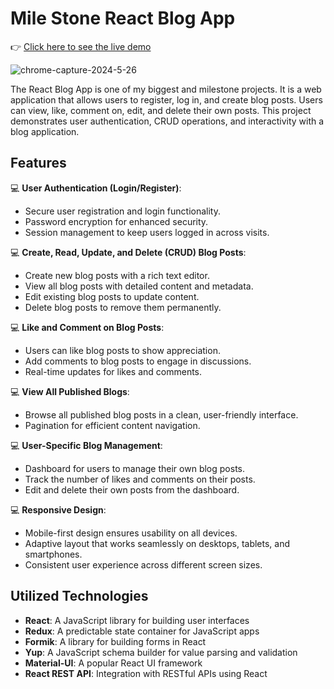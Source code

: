 # Mile Stone React Blog App

👉 [Click here to see the live demo](https://react-blog-app-plum-ten.vercel.app/)

![chrome-capture-2024-5-26](https://github.com/muhammeterl1912/MileStone-React-Blog-app/assets/118777871/48884834-91ab-439f-9c44-be807878596b)

The React Blog App is one of my biggest and milestone projects. It is a web application that allows users to register, log in, and create blog posts. Users can view, like, comment on, edit, and delete their own posts. This project demonstrates user authentication, CRUD operations, and interactivity with a blog application.

## Features

💻 **User Authentication (Login/Register)**:
  - Secure user registration and login functionality.
  - Password encryption for enhanced security.
  - Session management to keep users logged in across visits.

💻 **Create, Read, Update, and Delete (CRUD) Blog Posts**:
  - Create new blog posts with a rich text editor.
  - View all blog posts with detailed content and metadata.
  - Edit existing blog posts to update content.
  - Delete blog posts to remove them permanently.

💻 **Like and Comment on Blog Posts**:
  - Users can like blog posts to show appreciation.
  - Add comments to blog posts to engage in discussions.
  - Real-time updates for likes and comments.

💻 **View All Published Blogs**:
  - Browse all published blog posts in a clean, user-friendly interface.
  - Pagination for efficient content navigation.

💻 **User-Specific Blog Management**:
  - Dashboard for users to manage their own blog posts.
  - Track the number of likes and comments on their posts.
  - Edit and delete their own posts from the dashboard.

💻 **Responsive Design**:
  - Mobile-first design ensures usability on all devices.
  - Adaptive layout that works seamlessly on desktops, tablets, and smartphones.
  - Consistent user experience across different screen sizes.

## Utilized Technologies

- **React**: A JavaScript library for building user interfaces
- **Redux**: A predictable state container for JavaScript apps
- **Formik**: A library for building forms in React
- **Yup**: A JavaScript schema builder for value parsing and validation
- **Material-UI**: A popular React UI framework
- **React REST API**: Integration with RESTful APIs using React
